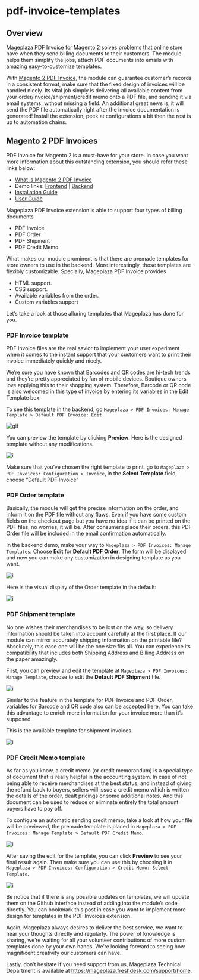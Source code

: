 # pdf-invoice-templates

## Overview

Mageplaza PDF Invoice for Magento 2 solves problems that online store have when they send billing documents to their customers. The module helps them simplify the jobs, attach PDF documents into emails with amazing easy-to-customize templates.

With [Magento 2 PDF Invoice](https://www.mageplaza.com/magento-2-pdf-invoice-extension/), the module can guarantee customer’s records in a consistent format, make sure that the fixed design of invoices will be handled nicely. Its vital job simply is delivering all available content from your order/invoice/shipment/credit memo onto a PDF file, and sending it via email systems, without missing a field. An additional great news is, it will send the PDF file automatically right after the invoice documentation is generated! Install the extension, peek at configurations a bit then the rest is up to automation chains.

## Magento 2 PDF Invoices

PDF Invoice for Magento 2 is a must-have for your store. In case you want more information about this outstanding extension, you should refer these links below:
* [What is Magento 2 PDF Invoice](https://www.mageplaza.com/magento-2-pdf-invoice-extension/)
* Demo links: [Frontend](http://pdfinvoice.demo.mageplaza.com/) | [Backend](http://pdfinvoice.demo.mageplaza.com/admin/sales/order/index/key/1d0ce6ee95e14d58dc692bbbc34c0ded0b345229d42a6dd73fb6caa60209a56f/)
* [Installation Guide](https://www.mageplaza.com/install-magento-2-extension/)
* [User Guide](https://docs.mageplaza.com/pdf-invoice-m2/)

Mageplaza PDF Invoice extension is able to support four types of billing documents
* PDF Invoice
* PDF Order
* PDF Shipment
* PDF Credit Memo

What makes our module prominent is that there are premade templates for store owners to use in the backend. More interestingly, those templates are flexibly customizable. Specially, Mageplaza PDF Invoice provides
* HTML support.
* CSS support.
* Available variables from the order.
* Custom variables support

Let’s take a look at those alluring templates that Mageplaza has done for you.

### PDF Invoice template
PDF Invoice files are the real savior to implement your user experiment when it comes to the instant support that your customers want to print their invoice immediately quickly and nicely. 

We’re sure you have known that Barcodes and QR codes are hi-tech trends and they’re pretty appreciated by fan of mobile devices. Boutique owners love applying this to their shopping system. Therefore, Barcode or QR code is also welcomed in this type of invoice by entering its variables in the Edit Template box.

To see this template in the backend, go ``Mageplaza > PDF Invoices: Manage Template > Default PDF Invoice: Edit``

 ![gif](https://i.imgur.com/7Hqs4Fy.gif)

You can preview the template by clicking **Preview**. Here is the designed template without any modifications.

![i](https://i.imgur.com/PHQUA1W.jpg)

Make sure that you’ve chosen the right template to print, go to ``Mageplaza > PDF Invoices: Configuration > Invoice``, in the **Select Template** field, choose “Default PDF Invoice”

### PDF Order template
Basically, the module will get the precise information on the order, and inform it on the PDF file without any flaws. Even if you have some custom fields on the checkout page but you have no idea if it can be printed on the PDF files, no worries, it will be. After consumers place their orders, this PDF Order file will be included in the email confirmation automatically.  

In the backend demo, make your way to ``Mageplaza > PDF Invoices: Manage Templates``. Choose **Edit** for **Default PDF Order**. The form will be displayed and now you can make any customization in designing template as you want.

 ![i](https://i.imgur.com/iXYLhdi.gif)

Here is the visual display of the Order template in the default:

![i](https://i.imgur.com/XGUwmYR.jpg)

### PDF Shipment template
No one wishes their merchandises to be lost on the way, so delivery information should be taken into account carefully at the first place. If our module can mirror accurately shipping information on the printable file? Absolutely, this ease one will be the one size fits all. You can experience its compatibility that includes both Shipping Address and Billing Address on the paper amazingly.

First, you can preview and edit the template at ``Mageplaza > PDF Invoices: Manage Template``, choose to edit the **Default PDF Shipment** file.

![i](https://i.imgur.com/64lp6ca.gif)

Similar to the feature in the template for PDF Invoice and PDF Order, variables for Barcode and QR code also can be accepted here. You can take this advantage to enrich more information for your invoice more than it’s supposed.

This is the available template for shipment invoices. 

![i](https://i.imgur.com/NLR9S1t.jpg)
 

### PDF Credit Memo template
As far as you know, a credit memo (or credit memorandum) is a special type of document that is really helpful in the accounting system. In case of not being able to receive merchandises at the best status, and instead of giving the refund back to buyers, sellers will issue a credit memo which is written the details of the order, dealt pricings or some additional notes. And this document can be used to reduce or eliminate entirely the total amount buyers have to pay off.

To configure an automatic sending credit memo, take a look at how your file will be previewed, the premade template is placed in ``Mageplaza > PDF Invoices: Manage Template > Default PDF Credit Memo``.
  
![i](https://i.imgur.com/Yww98qO.gif)

After saving the edit for the template, you can click **Preview** to see your final result again. Then make sure you can use this by choosing it in ``Mageplaza > PDF Invoices: Configuration > Credit Memo: Select Template``.

![i](https://i.imgur.com/p7DnC5p.jpg)


Be notice that if there is any possible updates on templates, we will update them on the Github interface instead of adding into the module’s code directly. You can bookmark this post in case you want to implement more design for templates in the PDF Invoices extension.

Again, Mageplaza always desires to deliver the best service, we want to hear your thoughts directly and regularly. The power of knowledge is sharing, we’re waiting for all your volunteer contributions of more custom templates done by your own hands. We’re looking forward to seeing how magnificent creativity our customers can have.  

Lastly, don’t hesitate if you need support from us, Mageplaza Technical Department is available at https://mageplaza.freshdesk.com/support/home. 

